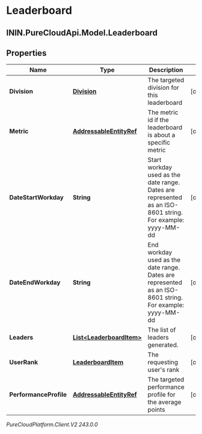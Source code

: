 # Leaderboard

## ININ.PureCloudApi.Model.Leaderboard

## Properties

|Name | Type | Description | Notes|
|------------ | ------------- | ------------- | -------------|
| **Division** | [**Division**](Division) | The targeted division for this leaderboard | [optional] |
| **Metric** | [**AddressableEntityRef**](AddressableEntityRef) | The metric id if the leaderboard is about a specific metric | [optional] |
| **DateStartWorkday** | **String** | Start workday used as the date range. Dates are represented as an ISO-8601 string. For example: yyyy-MM-dd | [optional] |
| **DateEndWorkday** | **String** | End workday used as the date range. Dates are represented as an ISO-8601 string. For example: yyyy-MM-dd | [optional] |
| **Leaders** | [**List&lt;LeaderboardItem&gt;**](LeaderboardItem) | The list of leaders generated. | [optional] |
| **UserRank** | [**LeaderboardItem**](LeaderboardItem) | The requesting user&#39;s rank | [optional] |
| **PerformanceProfile** | [**AddressableEntityRef**](AddressableEntityRef) | The targeted performance profile for the average points | [optional] |



_PureCloudPlatform.Client.V2 243.0.0_
